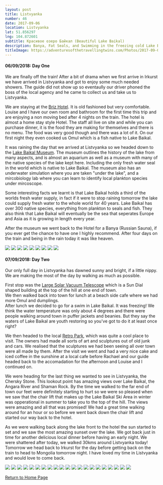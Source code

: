 ```yaml
---
layout: post
title: Listvyanka
number: 46
date: 2017-09-06
location: Listvyanka
lat: 51.856297
lng: 104.872601
subtitle: Красивое озеро Байкал (Beautiful Lake Baikal)
description: Banya, Fat Seals, and Swimming in the freezing cold Lake Baikal!
titleImage: https://adventuresofthetravellingtwins.com/Photos/2017-09-06-Listvyanka/cover-min.JPG
---
```


<h4>06/09/2018: Day One</h4>

We are finally off the train! After a bit of drama when we first arrive in Irkurst we have arrived in Listvyanka and got to enjoy some much needed showers. The guide did not show up so eventaully our driver phoned the boss of the local agency and he came to collect us and take us to Listvyanka. 

We are staying at the <a target="_blank" href="http://www.baikal-briz.ru/">Briz Hotel</a>. It is old fashioned but very comfortable. Louise and I have our own room and bathroom for the first time this trip and are enjoying a non moving bed after 4 nights on the train. The hotel is almost a home stay style Hotel. The staff all live on site and while you can purchase dinner, it is the food they are making for themselves and there is no menu. The food was very good though and there was a lot of it. On our first night they even cooked us Omul which is a fish native to Lake Baikal. 

It was raining the day that we arrived at Listvyanka so we headed down to the <a target="_blank" href="http://www.bm.isc.irk.ru/">Lake Baikal Museum</a>. The museum outlines the history of the lake from many aspects, and is almost an aquarium as well as a museum with many of the native species of the lake kept here. Including the only fresh water seal in the world which is native to Lake Baikal. The museum also has an underwater simulation where you are taken "under the lake", and a mircobiology lab where you can learn to identify local plankton species under mircoscope. 

Some interesting facts we learnt is that Lake Baikal holds a third of the worlds fresh water supply, in fact if it were to stop raining tomorrow the lake could supply fresh water to the whole world for 40 years. Lake Baikal has over 300 native species, everything from plankton to seals and fish. They also think that Lake Baikal will eventually be the sea that seperates Europe and Asia as it is growing in length every year.

After the museum we went back to the Hotel for a Banya (Russian Sauna), if you ever get the chance to have one I highly recommend. After four days on the train and being in the rain today it was like heaven. 

<img src="https://adventuresofthetravellingtwins.com/Photos/2017-09-06-Listvyanka/day11-min.JPG" class="image1">
<img src="https://adventuresofthetravellingtwins.com/Photos/2017-09-06-Listvyanka/day12-min.JPG" class="image1">
<img src="https://adventuresofthetravellingtwins.com/Photos/2017-09-06-Listvyanka/day13-min.JPG" class="image1">
<img src="https://adventuresofthetravellingtwins.com/Photos/2017-09-06-Listvyanka/day14-min.JPG" class="image1">
<img src="https://adventuresofthetravellingtwins.com/Photos/2017-09-06-Listvyanka/day15-min.JPG" class="image1">
<img src="https://adventuresofthetravellingtwins.com/Photos/2017-09-06-Listvyanka/day16-min.JPG" class="image1">
<img src="https://adventuresofthetravellingtwins.com/Photos/2017-09-06-Listvyanka/day17-min.JPG" class="image1">
<img src="https://adventuresofthetravellingtwins.com/Photos/2017-09-06-Listvyanka/day18-min.JPG" class="image1">
<img src="https://adventuresofthetravellingtwins.com/Photos/2017-09-06-Listvyanka/day19-min.JPG" class="image1">

<h4>07/09/2018: Day Two</h4>

Our only full day in Listvyanka has dawned sunny and bright, if a little nippy. We are making the most of the day by walking as much as possible. 

First stop was the <a target="_blank" href="http://solar.iszf.irk.ru/?page_id=459">Large Solar Vacuum Telescope</a> which is a Sun Dial shaped building at the top of the hill at one end of town. <br>
We then walked back into town for lunch at a beach side cafe where we had more Omul and dumplings. <br>
After lunch we decided to go for a swim in Lake Baikal. It was freezing! We think the water temperature was only about 4 degrees and there were people walking around town in puffer jackets and beanies. But they say the waters of Lake Baikal are youth restoring so you've got to do it at least once right?

We then headed to the local <a target="_blank" href="https://www.atlasobscura.com/places/museum-retro-park">Retro Park</a>, which was quite a cool place to visit. The owners had made all sorts of art and sculptures out of old junk and cars. We realised that the sculptures we had been seeing all over town were all made by them. After the visit we went and had a very nice cake and iced coffee in the sunshine at a local cafe before Rachael and our guide headed back to the accomadation for the afternoon and Louise and I continued on. 

We were heading for the last thing we wanted to see in Listvyanka, the Chersky Stone. This lookout point has amazing views over Lake Baikal, the Angara River and Shaman Rock. By the time we walked to the far end of town our feet were definitely starting to hurt so we were so pleased when we saw that the chair lift that makes up the Lake Baikal Ski Area in winter was opperational in summer to take you to the top of the hill. The views were amazing and all that was promised! We had a great time walking around for an hour or so before we went back down the chair lift and started our way back to the hotel.

As we were walking back along the lake front to the hotel the sun started to set and we saw the most amazing sunset over the lake. We got back just in time for another delicious local dinner before having an early night. We were shattered after today, we walked 30kms around Listvyanka today! Tomorrow we head back to Irkurst for the day before getting back on the train to head to Mongolia tomorrow night. I have loved my time in Listvyanka and would love to come back.

<img src="https://adventuresofthetravellingtwins.com/Photos/2017-09-06-Listvyanka/day21-min.JPG" class="image1">
<img src="https://adventuresofthetravellingtwins.com/Photos/2017-09-06-Listvyanka/day22-min.JPG" class="image1">
<img src="https://adventuresofthetravellingtwins.com/Photos/2017-09-06-Listvyanka/day23-min.JPG" class="image1">
<img src="https://adventuresofthetravellingtwins.com/Photos/2017-09-06-Listvyanka/day24-min.JPG" class="image1">
<img src="https://adventuresofthetravellingtwins.com/Photos/2017-09-06-Listvyanka/day25-min.JPG" class="image1">
<img src="https://adventuresofthetravellingtwins.com/Photos/2017-09-06-Listvyanka/day26-min.JPG" class="image1">
<img src="https://adventuresofthetravellingtwins.com/Photos/2017-09-06-Listvyanka/day27-min.JPG" class="image1">
<img src="https://adventuresofthetravellingtwins.com/Photos/2017-09-06-Listvyanka/day28-min.JPG" class="image1">
<img src="https://adventuresofthetravellingtwins.com/Photos/2017-09-06-Listvyanka/day29-min.JPG" class="image1">
<img src="https://adventuresofthetravellingtwins.com/Photos/2017-09-06-Listvyanka/day210-min.JPG" class="image1">
<img src="https://adventuresofthetravellingtwins.com/Photos/2017-09-06-Listvyanka/day211-min.JPG" class="image1">
<img src="https://adventuresofthetravellingtwins.com/Photos/2017-09-06-Listvyanka/day212-min.JPG" class="image1">
<img src="https://adventuresofthetravellingtwins.com/Photos/2017-09-06-Listvyanka/day213-min.JPG" class="image1">
<img src="https://adventuresofthetravellingtwins.com/Photos/2017-09-06-Listvyanka/day214-min.JPG" class="image1">
<img src="https://adventuresofthetravellingtwins.com/Photos/2017-09-06-Listvyanka/day215-min.JPG" class="image1">
<img src="https://adventuresofthetravellingtwins.com/Photos/2017-09-06-Listvyanka/day216-min.JPG" class="image1">
<img src="https://adventuresofthetravellingtwins.com/Photos/2017-09-06-Listvyanka/day217-min.JPG" class="image1">
<img src="https://adventuresofthetravellingtwins.com/Photos/2017-09-06-Listvyanka/day218-min.JPG" class="image1">
<img src="https://adventuresofthetravellingtwins.com/Photos/2017-09-06-Listvyanka/day219-min.JPG" class="image1">
<img src="https://adventuresofthetravellingtwins.com/Photos/2017-09-06-Listvyanka/day220-min.JPG" class="image1">
<img src="https://adventuresofthetravellingtwins.com/Photos/2017-09-06-Listvyanka/day221-min.JPG" class="image1">

<a href="https://adventuresofthetravellingtwins.com/">Return to Home Page</a>
